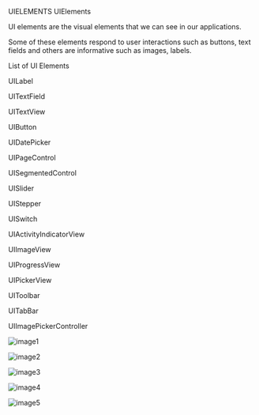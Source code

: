 UIELEMENTS
UIElements

UI elements are the visual elements that we can see in our applications.

Some of these elements respond to user interactions such as buttons, text fields and others are informative such as images, labels.

List of UI Elements

UILabel

UITextField

UITextView

UIButton

UIDatePicker

UIPageControl

UISegmentedControl

UISlider

UIStepper

UISwitch

UIActivityIndicatorView

UIImageView

UIProgressView

UIPickerView

UIToolbar

UITabBar

UIImagePickerController


![image1](https://user-images.githubusercontent.com/83833264/125156427-f22d8680-e182-11eb-8b3b-8c77a37bf8b6.png)

![image2](https://user-images.githubusercontent.com/83833264/125156432-f5c10d80-e182-11eb-8f17-2218c6f96e5c.png)

![image3](https://user-images.githubusercontent.com/83833264/125156436-f8236780-e182-11eb-85e2-22afebfb33d9.png)

![image4](https://user-images.githubusercontent.com/83833264/125156438-fb1e5800-e182-11eb-8571-06312967852b.png)

![image5](https://user-images.githubusercontent.com/83833264/125156440-feb1df00-e182-11eb-927e-cc33192183bd.png)
